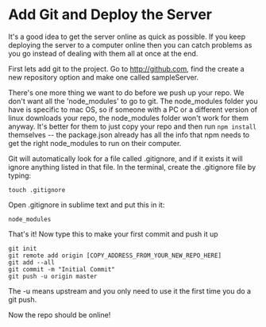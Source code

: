 # Add Git and Deploy the Server

It's a good idea to get the server online as quick as possible.  If you keep deploying the server to a computer online then you can catch problems as you go instead of dealing with them all at once at the end.

First lets add git to the project.  Go to http://github.com, find the create a new repository option and make one called sampleServer. 

There's one more thing we want to do before we push up your repo.  We don't want all the 'node_modules' to go to git.  The node_modules folder you have is specific to mac OS, so if someone with a PC or a different version of linux downloads your repo, the node_modules folder won't work for them anyway.  It's better for them to just copy your repo and then run `npm install` themselves -- the package.json already has all the info that npm needs to get the right node_modules to run on their computer.

Git will automatically look for a file called .gitignore, and if it exists it will ignore anything listed in that file.  In the terminal, create the .gitignore file by typing:

```
touch .gitignore
```

Open .gitignore in sublime text and put this in it:
```
node_modules
```

That's it!  Now type this to make your first commit and push it up
```
git init
git remote add origin [COPY_ADDRESS_FROM_YOUR_NEW_REPO_HERE]
git add --all
git commit -m "Initial Commit"
git push -u origin master
```

The -u means upstream and you only need to use it the first time you do a git push.

Now the repo should be online!